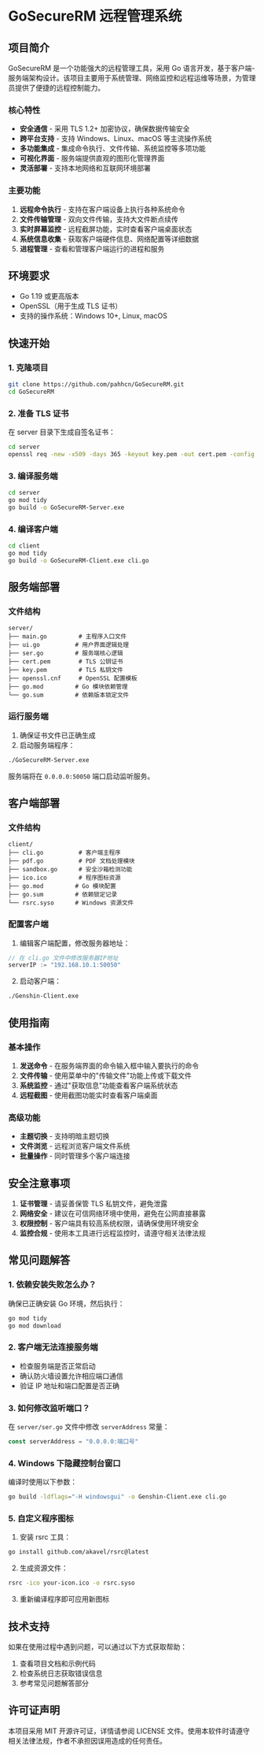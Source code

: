# GoSecureRM 远程管理系统

## 项目简介

GoSecureRM 是一个功能强大的远程管理工具，采用 Go 语言开发，基于客户端-服务端架构设计。该项目主要用于系统管理、网络监控和远程运维等场景，为管理员提供了便捷的远程控制能力。

### 核心特性

- **安全通信** - 采用 TLS 1.2+ 加密协议，确保数据传输安全
- **跨平台支持** - 支持 Windows、Linux、macOS 等主流操作系统
- **多功能集成** - 集成命令执行、文件传输、系统监控等多项功能
- **可视化界面** - 服务端提供直观的图形化管理界面
- **灵活部署** - 支持本地网络和互联网环境部署

### 主要功能

1. **远程命令执行** - 支持在客户端设备上执行各种系统命令
2. **文件传输管理** - 双向文件传输，支持大文件断点续传
3. **实时屏幕监控** - 远程截屏功能，实时查看客户端桌面状态
4. **系统信息收集** - 获取客户端硬件信息、网络配置等详细数据
5. **进程管理** - 查看和管理客户端运行的进程和服务

## 环境要求

- Go 1.19 或更高版本
- OpenSSL（用于生成 TLS 证书）
- 支持的操作系统：Windows 10+, Linux, macOS

## 快速开始

### 1. 克隆项目

```bash
git clone https://github.com/pahhcn/GoSecureRM.git
cd GoSecureRM
```

### 2. 准备 TLS 证书

在 server 目录下生成自签名证书：

```bash
cd server
openssl req -new -x509 -days 365 -keyout key.pem -out cert.pem -config openssl.cnf
```

### 3. 编译服务端

```bash
cd server
go mod tidy
go build -o GoSecureRM-Server.exe
```

### 4. 编译客户端

```bash
cd client
go mod tidy
go build -o GoSecureRM-Client.exe cli.go
```

## 服务端部署

### 文件结构

```
server/
├── main.go         # 主程序入口文件
├── ui.go          # 用户界面逻辑处理
├── ser.go         # 服务端核心逻辑
├── cert.pem        # TLS 公钥证书
├── key.pem         # TLS 私钥文件
├── openssl.cnf     # OpenSSL 配置模板
├── go.mod         # Go 模块依赖管理
└── go.sum         # 依赖版本锁定文件
```

### 运行服务端

1. 确保证书文件已正确生成
2. 启动服务端程序：

```bash
./GoSecureRM-Server.exe
```

服务端将在 `0.0.0.0:50050` 端口启动监听服务。

## 客户端部署

### 文件结构

```
client/
├── cli.go          # 客户端主程序
├── pdf.go          # PDF 文档处理模块
├── sandbox.go      # 安全沙箱检测功能
├── ico.ico         # 程序图标资源
├── go.mod         # Go 模块配置
├── go.sum         # 依赖锁定记录
└── rsrc.syso      # Windows 资源文件
```

### 配置客户端

1. 编辑客户端配置，修改服务器地址：

```go
// 在 cli.go 文件中修改服务器IP地址
serverIP := "192.168.10.1:50050"
```

2. 启动客户端：

```bash
./Genshin-Client.exe
```

## 使用指南

### 基本操作

1. **发送命令** - 在服务端界面的命令输入框中输入要执行的命令
2. **文件传输** - 使用菜单中的"传输文件"功能上传或下载文件
3. **系统监控** - 通过"获取信息"功能查看客户端系统状态
4. **远程截图** - 使用截图功能实时查看客户端桌面

### 高级功能

- **主题切换** - 支持明暗主题切换
- **文件浏览** - 远程浏览客户端文件系统
- **批量操作** - 同时管理多个客户端连接

## 安全注意事项

1. **证书管理** - 请妥善保管 TLS 私钥文件，避免泄露
2. **网络安全** - 建议在可信网络环境中使用，避免在公网直接暴露
3. **权限控制** - 客户端具有较高系统权限，请确保使用环境安全
4. **监控合规** - 使用本工具进行远程监控时，请遵守相关法律法规

## 常见问题解答

### 1. 依赖安装失败怎么办？

确保已正确安装 Go 环境，然后执行：

```bash
go mod tidy
go mod download
```

### 2. 客户端无法连接服务端

- 检查服务端是否正常启动
- 确认防火墙设置允许相应端口通信
- 验证 IP 地址和端口配置是否正确

### 3. 如何修改监听端口？

在 `server/ser.go` 文件中修改 `serverAddress` 常量：

```go
const serverAddress = "0.0.0.0:端口号"
```

### 4. Windows 下隐藏控制台窗口

编译时使用以下参数：

```bash
go build -ldflags="-H windowsgui" -o Genshin-Client.exe cli.go
```

### 5. 自定义程序图标

1. 安装 rsrc 工具：
```bash
go install github.com/akavel/rsrc@latest
```

2. 生成资源文件：
```bash
rsrc -ico your-icon.ico -o rsrc.syso
```

3. 重新编译程序即可应用新图标

## 技术支持

如果在使用过程中遇到问题，可以通过以下方式获取帮助：

1. 查看项目文档和示例代码
2. 检查系统日志获取错误信息
3. 参考常见问题解答部分

## 许可证声明

本项目采用 MIT 开源许可证，详情请参阅 LICENSE 文件。使用本软件时请遵守相关法律法规，作者不承担因误用造成的任何责任。
